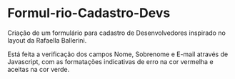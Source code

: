 # Formul-rio-Cadastro-Devs
Criação de um formulário para cadastro de Desenvolvedores inspirado no layout da Rafaella Ballerini.

Está feita a verificação dos campos Nome, Sobrenome e E-mail através de Javascript, com as formatações indicativas de erro na cor vermelha e aceitas na cor verde.
